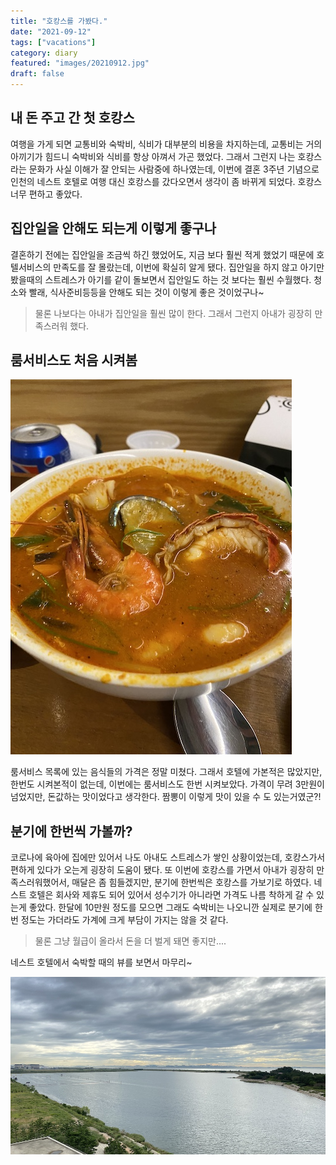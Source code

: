```yaml
---
title: "호캉스를 가봤다."
date: "2021-09-12"
tags: ["vacations"]
category: diary
featured: "images/20210912.jpg"
draft: false
---
```


## 내 돈 주고 간 첫 호캉스

여행을 가게 되면 교통비와 숙박비, 식비가 대부분의 비용을 차지하는데, 교통비는 거의 아끼기가 힘드니 숙박비와 식비를 항상 아껴서 가곤 했었다. 그래서 그런지 나는 호캉스라는 문화가 사실 이해가 잘 안되는 사람중에 하나였는데, 이번에 결혼 3주년 기념으로 인천의 네스트 호텔로 여행 대신 호캉스를 갔다오면서 생각이 좀 바뀌게 되었다. 호캉스 너무 편하고 좋았다.

## 집안일을 안해도 되는게 이렇게 좋구나

결혼하기 전에는 집안일을 조금씩 하긴 했었어도, 지금 보다 훨씬 적게 했었기 때문에 호텔서비스의 만족도를 잘 몰랐는데, 이번에 확실히 알게 됐다. 집안일을 하지 않고 아기만 봤을때의 스트레스가 아기를 같이 돌보면서 집안일도 하는 것 보다는 훨씬 수월했다. 청소와 빨래, 식사준비등등을 안해도 되는 것이 이렇게 좋은 것이었구나~

> 물론 나보다는 아내가 집안일을 훨씬 많이 한다. 그래서 그런지 아내가 굉장히 만족스러워 했다.


## 룸서비스도 처음 시켜봄

![images/202109122.jpg](images/202109122.jpg)

룸서비스 목록에 있는 음식들의 가격은 정말 미쳤다. 그래서 호텔에 가본적은 많았지만, 한번도 시켜본적이 없는데, 이번에는 룸서비스도 한번 시켜보았다. 가격이 무려 3만원이 넘었지만, 돈값하는 맛이었다고 생각한다. 짬뽕이 이렇게 맛이 있을 수 도 있는거였군?!


## 분기에 한번씩 가볼까?

코로나에 육아에 집에만 있어서 나도 아내도 스트레스가 쌓인 상황이었는데, 호캉스가서 편하게 있다가 오는게 굉장히 도움이 됐다.  또 이번에 호캉스를 가면서 아내가 굉장히 만족스러워했어서, 매달은 좀 힘들겠지만, 분기에 한번씩은 호캉스를 가보기로 하였다. 네스트 호텔은 회사와 제휴도 되어 있어서 성수기가 아니라면 가격도 나름 착하게 갈 수 있는게 좋았다. 한달에 10만원 정도를 모으면 그래도 숙박비는 나오니깐 실제로 분기에 한번 정도는 가더라도 가계에 크게 부담이 가지는 않을 것 같다.

> 물론 그냥 월급이 올라서 돈을 더 벌게 돼면 좋지만....


네스트 호텔에서 숙박할 때의 뷰를 보면서 마무리~


![images/202109123.jpg](images/202109123.jpg)
